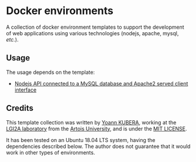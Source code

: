 # Docker environments

A collection of docker environment templates to support the development of web
applications using various technologies (nodejs, apache, mysql, _etc._).

## Usage

The usage depends on the template:

* [Nodejs API connected to a MySQL database and Apache2 served client interface](templates/nodeapi_mysql_apache2/Readme.md)

## Credits

This template collection was written by [Yoann KUBERA](https://github.com/yoannkubera),
working at the [LGI2A laboratory](https://www.lgi2a.univ-artois.fr) from the [Artois
University](https://www.univ-artois.fr), and is under the [MIT LICENSE](LICENSE).

It has been tested on an Ubuntu 18.04 LTS system, having the dependencies described
below. The author does not guarantee that it would work in other types of environments.
